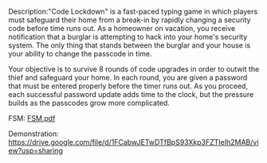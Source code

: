 Description:"Code Lockdown" is a fast-paced typing game in which players must safeguard their home from a break-in by rapidly changing a security code before time runs out. As a homeowner on vacation, you receive notification that a burglar is attempting to hack into your home's security system. The only thing that stands between the burglar and your house is your ability to change the passcode in time.

Your objective is to survive 8 rounds of code upgrades in order to outwit the thief and safeguard your home. In each round, you are given a password that must be entered properly before the timer runs out. As you proceed, each successful password update adds time to the clock, but the pressure builds as the passcodes grow more complicated.



FSM: [FSM.pdf](https://github.com/user-attachments/files/17486269/FSM.pdf)


Demonstration: https://drive.google.com/file/d/1FCabwJETwDTfBpS93Xkp3FZTIeIh2MAB/view?usp=sharing




